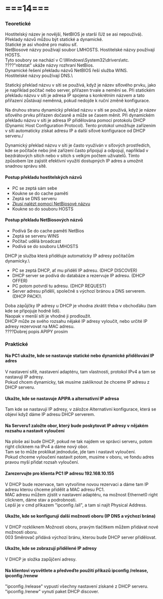 # ===14===
### Teoretické
Hostitelský název je novější, NetBIOS je starší (Už se asi nepoužívá).\
Překlady názvů můžou být statické a dynamické.\
Statické je asi vhodné pro malou síť.\
NetBiosové názvy používají soubor LMHOSTS. Hostitelské názvy používají HOSTS.\
Tyto soubory se nachází v C:\Windows\System32\drivers\etc.\
????"nbtstat" ukáže názvy rozhraní NetBios.\
Dynamické řešení překladu názvů NetBIOS řeší služba WINS.\
Hostitelské názvy používají DNS.\ 

Statický překlad názvu v síti se používá, když je název síťového prvku, jako je například počítač nebo server, přiřazen trvale a nemění se. Při statickém překladu názvu v síti je adresa IP spojena s konkrétním názvem a tato přiřazení zůstávají neměnná, pokud nedojde k ruční změně konfigurace.

Na druhou stranu dynamický překlad názvu v síti se používá, když je název síťového prvku přiřazen dočasně a může se časem měnit. Při dynamickém překladu názvu v síti je adresa IP přidělována pomocí protokolu DHCP (Dynamic Host Configuration Protocol). Tento protokol umožňuje zařízením v síti automaticky získat adresu IP a další síťové konfigurace od DHCP serveru./

Dynamický překlad názvu v síti je často využíván v síťových prostředích, kde se počítače nebo jiné zařízení často připojují a odpojují, například v bezdrátových sítích nebo v sítích s velkým počtem uživatelů. Tímto způsobem lze zajistit efektivní využití dostupných IP adres a umožnit snadnou správu sítě.

#### Postup překladu hostitelských názvů
* PC se zeptá sám sebe
* Koukne se do cache paměti
* Zeptá se DNS serveru
* [Zkusí nalézt pomocí NetBiosové názvu](#postup-překladu-netbiosových-názvů)
* Koukne so do souboru HOSTS

#### Postup překladu NetBiosových názvů
* Podívá Se do cache paměti NetBios
* Zeptá se serveru WINS
* Počítač udělá broadcast
* Podívá se do souboru LMHOSTS

DHCP je služba která přiděluje automaticky IP adresy počítačům dynamicky.\
* PC se zeptá DHCP, ať mu přidělí IP adresu. (DHCP DISCOVER)
* DHCP server se podívá do databáze a rezervuje IP adresu. (DHCP OFFER)
* PC potom potvrdí tu adresu. (DHCP REQUEST)
* Server adresu přidělí, společně s výchozí bránou a DNS serverem. (DHCP PACK)\

Doba zápůjčky IP adresy u DHCP je vhodna zkrátit třeba v obchoďáku (tam kde se připojuje hodně lidí).\
Naopak v menší síti je vhodné ji prodloužit.\
DHCP může ze svého rozsahu nějaké IP adresy vyloučit, nebo určité IP adresy rezervovat na MAC adresu.\
????Dobrej popis APIPY prosím

### Praktické
#### Na PC1 ukažte, kde se nastavuje statické nebo dynamické přidělování IP adres
V nastavení síťě, nastavení adaptéru, tam vlastnosti, protokol IPv4 a tam se nastavují IP adresy.\
Pokud chcem dynamicky, tak musíme zakliknout že chceme IP adresu z DHCP serveru.

#### Ukažte, kde se nastavuje APIPA a alternativní IP adresa
Tam kde se nastavují IP adresy, v záložce Alternativní konfigurace, která se objeví když dáme IP adresu DHCP serverem.

#### Na Serveru1 založte obor, který bude poskytovat IP adresy v nějakém rozsahu a nastavit vyloučení
Na ploše asi bude DHCP, pokud ne tak najdem ve správci serveru, potom right clicknem na IPv4 a dáme nový obor.\
Tam se to může proklikat jednoduše, jde tam i nastavit vyloučení.\
Pokud chceme vyloučení nastavit potom, musíme v oboru, ve fondu adres pravou myší přidat rozsah vyloučení.

#### Zarezervujte pro klienta PC1 IP adresu 192.168.10.155
V DHCP bude rezervace, tam vytvoříme novou rezervaci a dáme tam IP adresu kterou chceme přidělit a MAC adresu PC1.\
MAC adresu můžem zjistit v nastavení adaptéru, na možnost Ethernet0 right clicknem, dáme stav a podrobnosti.\
Lepší je v cmd příkazem "ipconfig /all", a tam si najít Physical Address.

#### Ukažte, kde se konfigurují další možnosti oboru (IP DNS a výchozí brána)
V DHCP rozkliknem Možnosti oboru, pravým tlačítkem můžem přidávat nové možnosti oboru.\
003 Směrovač přidává výchozí bránu, kterou bude DHCP server přidělovat.

#### Ukažte, kde se zobrazují přidělené IP adresy
V DHCP je složka zapůjčení adresy.

#### Na klientovi vysvětlete a předveďte použití příkazů ipconfig /release, ipconfig /renew
"ipconfig /release" vypustí všechny nastavení získané z DHCP serveru.\
"ipconfig /renew" vynutí paket DHCP discover.
